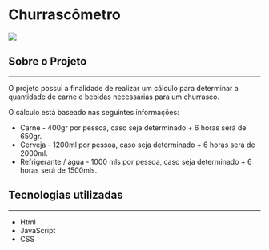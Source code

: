 # Churrascômetro

<img src=”https://github.com/Arkaitus/Churrascometro/blob/master/churrascometro.jpg” witdh="300">

## Sobre o Projeto
---
O projeto possui a finalidade de realizar um cálculo para determinar a quantidade de carne e bebidas necessárias para um churrasco.

O cálculo está baseado nas seguintes informações:

- Carne - 400gr por pessoa, caso seja determinado + 6 horas será de 650gr.
- Cerveja - 1200ml por pessoa, caso seja determinado + 6 horas será de 2000ml.
- Refrigerante / água - 1000 mls por pessoa, caso seja determinado + 6 horas será de 1500mls.


## Tecnologias utilizadas 
---
- Html
- JavaScript
- CSS

